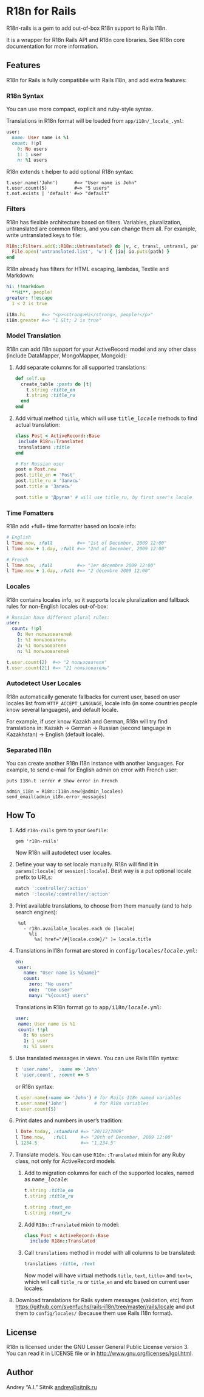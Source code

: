 # R18n for Rails

R18n-rails is a gem to add out-of-box R18n support to Rails I18n.

It is a wrapper for R18n Rails API and R18n core libraries. See R18n core
documentation for more information.

## Features

R18n for Rails is fully compatibile with Rails I18n, and add extra features:

### R18n Syntax

You can use more compact, explicit and ruby-style syntax.

Translations in R18n format will be loaded from `app/i18n/_locale_.yml`:

```ruby
user:
  name: User name is %1
  count: !!pl
    0: No users
    1: 1 user
    n: %1 users
```

R18n extends `t` helper to add optional R18n syntax:

```
t.user.name('John')      #=> "User name is John"
t.user.count(5)          #=> "5 users"
t.not.exists | 'default' #=> "default"
```

### Filters

R18n has flexible architecture based on filters. Variables, pluralization,
untranslated are common filters, and you can change them all. For example,
write untranslated keys to file:

```ruby
R18n::Filters.add(::R18n::Untranslated) do |v, c, transl, untransl, path|
  File.open('untranslated.list', 'w') { |io| io.puts(path) }
end
```

R18n already has filters for HTML escaping, lambdas, Textile and Markdown:

```yaml
hi: !!markdown
  **Hi**, people!
greater: !!escape
  1 < 2 is true
```

```ruby
i18n.hi      #=> "<p><strong>Hi</strong>, people!</p>"
i18n.greater #=> "1 &lt; 2 is true"
```

### Model Translation

R18n can add i18n support for your ActiveRecord model and any other class
(include DataMapper, MongoMapper, Mongoid):

1. Add separate columns for all supported translations:

    ```ruby
    def self.up
      create_table :posts do |t|
        t.string :title_en
        t.string :title_ru
      end
    end
     ```

2. Add virtual method `title`, which will use <tt>title_<i>locale</i></tt>
   methods to find actual translation:

     ```ruby
    class Post < ActiveRecord::Base
      include R18n::Translated
      translations :title
    end

    # For Russian user
    post = Post.new
    post.title_en = 'Post'
    post.title_ru = 'Запись'
    post.title = 'Запись'

    post.title = 'Другая' # will use title_ru, by first user's locale
     ```

### Time Fomatters

R18n add +full+ time formatter based on locale info:

```ruby
# English
l Time.now, :full         #=> "1st of December, 2009 12:00"
l Time.now + 1.day, :full #=> "2nd of December, 2009 12:00"

# French
l Time.now, :full         #=> "1er décembre 2009 12:00"
l Time.now + 1.day, :full #=> "2 décembre 2009 12:00"
```

### Locales

R18n contains locales info, so it supports locale pluralization and fallback
rules for non-English locales out-of-box:

```yaml
# Russian have different plural rules:
user:
  count: !!pl
    0: Нет пользователей
    1: %1 пользователь
    2: %1 пользователя
    n: %1 пользователей
```

```ruby
t.user.count(2)  #=> "2 пользователя"
t.user.count(21) #=> "21 пользователь"
```

### Autodetect User Locales

R18n automatically generate fallbacks for current user, based on
user locales list from `HTTP_ACCEPT_LANGUAGE`, locale info (in some countries
people know several languages), and default locale.

For example, if user know Kazakh and German, R18n will try find translations in:
Kazakh → German → Russian (second language in Kazakhstan) → English (default
locale).

### Separated I18n

You can create another R18n I18n instance with another languages. For example,
to send e-mail for English admin on error with French user:

```
puts I18n.t :error # Show error in French

admin_i18n = R18n::I18n.new(@admin_locales)
send_email(admin_i18n.error_messages)
```

## How To

1. Add `r18n-rails` gem to your `Gemfile`:

     ```
    gem 'r18n-rails'
     ```
   Now R18n will autodetect user locales.
2. Define your way to set locale manually. R18n will find it in
   `params[:locale]` or `session[:locale]`. Best way is a put optional
   locale prefix to URLs:

     ```ruby
    match ':controller/:action'
    match ':locale/:controller/:action'
     ```

3. Print available translations, to choose from them manually (and to help
   search engines):

     ```haml
      %ul
        - r18n.available_locales.each do |locale|
          %li
            %a( href="/#{locale.code}/" )= locale.title
     ```

4. Translations in I18n format are stored in
   <tt>config/locales/<i>locale</i>.yml</tt>:

     ```yaml
    en:
      user:
        name: "User name is %{name}"
        count:
          zero: "No users"
          one:  "One user"
          many: "%{count} users"
     ```
   Translations in R18n format go to <tt>app/i18n/<i>locale</i>.yml</tt>:

     ```yaml
    user:
      name: User name is %1
      count: !!pl
        0: No users
        1: 1 user
        n: %1 users
     ```

5. Use translated messages in views. You can use Rails I18n syntax:

     ```ruby
    t 'user.name',  :name => 'John'
    t 'user.count', :count => 5
     ```
   or R18n syntax:

     ```ruby
    t.user.name(:name => 'John') # for Rails I18n named variables
    t.user.name('John')          # for R18n variables
    t.user.count(5)
     ```

6. Print dates and numbers in user’s tradition:

     ```ruby
    l Date.today, :standard #=> "20/12/2009"
    l Time.now,   :full     #=> "20th of December, 2009 12:00"
    l 1234.5                #=> "1,234.5"
     ```

7. Translate models. You can use `R18n::Translated` mixin for any Ruby class,
   not only for ActiveRecord models

   1. Add to migration columns for each of the supported locales, named as
      <tt><i>name</i>_<i>locale</i></tt>:

         ```ruby
        t.string :title_en
        t.string :title_ru

        t.string :text_en
        t.string :text_ru
         ```

   2. Add `R18n::Translated` mixin to model:

        ```ruby
       class Post < ActiveRecord::Base
          include R18n::Translated
        ```

   3. Call `translations` method in model with all columns to be translated:

        ```ruby
       translations :title, :text
        ```
      Now model will have virtual methods `title`, `text`, `title=`
      and `text=`, which will call `title_ru` or `title_en` and etc based
      on current user locales.

8. Download translations for Rails system messages (validation, etc) from
   https://github.com/svenfuchs/rails-i18n/tree/master/rails/locale and
   put them to `config/locales/` (because them use Rails I18n format).

## License

R18n is licensed under the GNU Lesser General Public License version 3.
You can read it in LICENSE file or in http://www.gnu.org/licenses/lgpl.html.

## Author

Andrey “A.I.” Sitnik <andrey@sitnik.ru>
